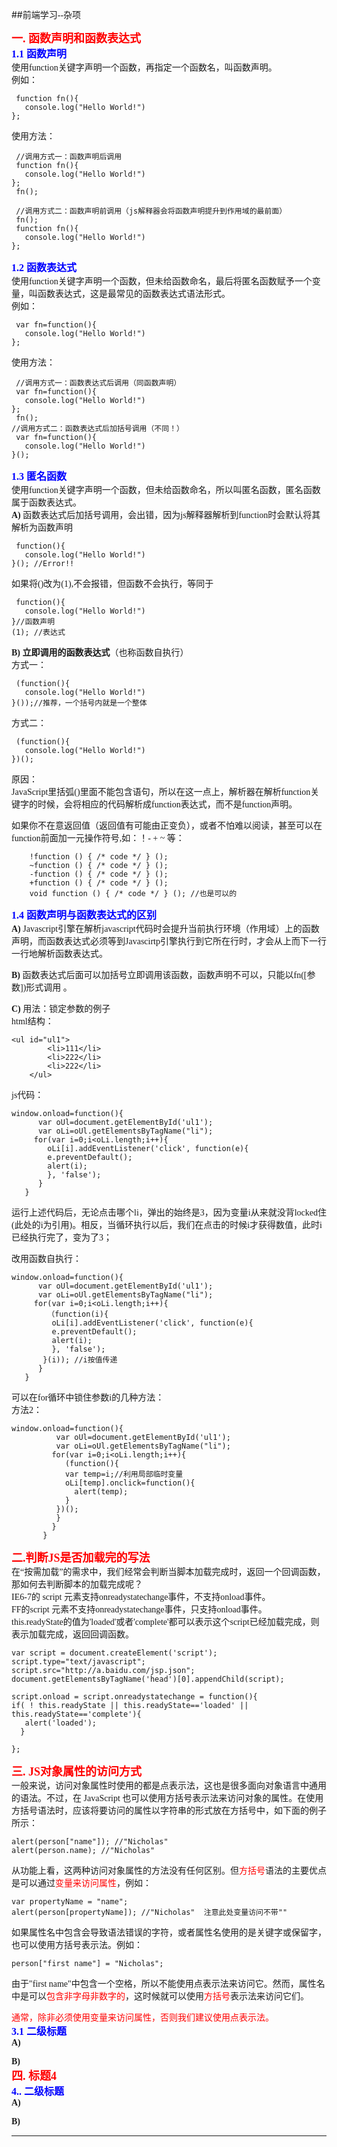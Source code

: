 ##<font face="微软雅黑">前端学习--杂项

**<font size="4" color="red" >一. 函数声明和函数表达式</font>**  
**<font size="3" color="blue">1.1 函数声明</font>**   
使用function关键字声明一个函数，再指定一个函数名，叫函数声明。  
例如：
    
     function fn(){
       console.log("Hello World!")
	};  
使用方法：  
 
     //调用方式一：函数声明后调用
     function fn(){
       console.log("Hello World!")
	};
     fn();
   
     //调用方式二：函数声明前调用（js解释器会将函数声明提升到作用域的最前面）  
     fn();
     function fn(){
       console.log("Hello World!")
	};
**<font size="3" color="blue">1.2 函数表达式</font>**   
使用function关键字声明一个函数，但未给函数命名，最后将匿名函数赋予一个变量，叫函数表达式，这是最常见的函数表达式语法形式。  
例如：  
    
     var fn=function(){
       console.log("Hello World!")
	}; 
使用方法：  
 
     //调用方式一：函数表达式后调用（同函数声明）
     var fn=function(){
       console.log("Hello World!")
	}; 
     fn();
    //调用方式二：函数表达式后加括号调用（不同！）
     var fn=function(){
       console.log("Hello World!")
	}(); 

**<font size="3" color="blue">1.3 匿名函数</font>**  
使用function关键字声明一个函数，但未给函数命名，所以叫匿名函数，匿名函数属于函数表达式。  
**A)** 函数表达式后加括号调用，会出错，因为js解释器解析到function时会默认将其解析为函数声明  
 
     function(){
       console.log("Hello World!")
	}(); //Error!!
如果将()改为(1),不会报错，但函数不会执行，等同于  
 
     function(){
       console.log("Hello World!")
	}//函数声明
    (1); //表达式

**B)** **立即调用的函数表达式**（也称函数自执行）  
方式一：
 
     (function(){
       console.log("Hello World!")
	}());//推荐，一个括号内就是一个整体
方式二：
 
     (function(){
       console.log("Hello World!")
	})();   
原因：  
JavaScript里括弧()里面不能包含语句，所以在这一点上，解析器在解析function关键字的时候，会将相应的代码解析成function表达式，而不是function声明。   

如果你不在意返回值（返回值有可能由正变负），或者不怕难以阅读，甚至可以在function前面加一元操作符号,如：！- + ~ 等：

		!function () { /* code */ } (); 
		~function () { /* code */ } (); 
		-function () { /* code */ } (); 
		+function () { /* code */ } (); 
		void function () { /* code */ } (); //也是可以的  

**<font size="3" color="blue">1.4 函数声明与函数表达式的区别</font>**  
**A)** Javascript引擎在解析javascript代码时会提升当前执行环境（作用域）上的函数声明，而函数表达式必须等到Javascirtp引擎执行到它所在行时，才会从上而下一行一行地解析函数表达式。 
 
**B)** 函数表达式后面可以加括号立即调用该函数，函数声明不可以，只能以fn([参数])形式调用 。   

**C)**  用法：锁定参数的例子  
html结构：  

	<ul id="ul1">
			<li>111</li>
			<li>222</li>
			<li>222</li>
		</ul>
  
js代码：  
   
	window.onload=function(){
	   	  var oUl=document.getElementById('ul1');
	   	  var oLi=oUl.getElementsByTagName("li");
	     for(var i=0;i<oLi.length;i++){
	   	  	oLi[i].addEventListener('click', function(e){ 
			e.preventDefault(); 
			alert(i); 
			}, 'false'); 
	   	  }
	   }
运行上述代码后，无论点击哪个li，弹出的始终是3，因为变量i从来就没背locked住(此处的i为引用)。相反，当循环执行以后，我们在点击的时候i才获得数值，此时i已经执行完了，变为了3； 

改用函数自执行：  
   
	window.onload=function(){
	   	  var oUl=document.getElementById('ul1');
	   	  var oLi=oUl.getElementsByTagName("li");
	     for(var i=0;i<oLi.length;i++){
	   	  	（function(i){
             oLi[i].addEventListener('click', function(e){ 
			 e.preventDefault(); 
			 alert(i); 
			 }, 'false');
           }(i)); //i按值传递
	   	  }
	   }
可以在for循环中锁住参数i的几种方法：  
方法2：  

	window.onload=function(){
		   	  var oUl=document.getElementById('ul1');
		   	  var oLi=oUl.getElementsByTagName("li");
		     for(var i=0;i<oLi.length;i++){
		   	  	(function(){
		        var temp=i;//利用局部临时变量
		        oLi[temp].onclick=function(){
		          alert(temp);
		        }
		      })();
	          }
		   	 }
		   }



**<font size="4" color="red" >二.判断JS是否加载完的写法</font>**  
在“按需加载”的需求中，我们经常会判断当脚本加载完成时，返回一个回调函数，那如何去判断脚本的加载完成呢？   
IE6-7的 script 元素支持onreadystatechange事件，不支持onload事件。  
FF的script 元素不支持onreadystatechange事件，只支持onload事件。  
this.readyState的值为'loaded'或者'complete'都可以表示这个script已经加载完成，则表示加载完成，返回回调函数。  
 

	var script = document.createElement('script');
	script.type="text/javascript";
	script.src="http://a.baidu.com/jsp.json";
	document.getElementsByTagName('head')[0].appendChild(script);

	script.onload = script.onreadystatechange = function(){
	if( ! this.readyState || this.readyState=='loaded' || this.readyState=='complete'){
	   alert('loaded');
	  }
	
	};
**<font size="4" color="red" >三. JS对象属性的访问方式</font>**   
一般来说，访问对象属性时使用的都是点表示法，这也是很多面向对象语言中通用的语法。不过，在 JavaScript 也可以使用方括号表示法来访问对象的属性。在使用方括号语法时，应该将要访问的属性以字符串的形式放在方括号中，如下面的例子所示：  

	alert(person["name"]); //"Nicholas"
	alert(person.name); //"Nicholas"
从功能上看，这两种访问对象属性的方法没有任何区别。但<font color="red">方括号</font>语法的主要优点是可以通过<font color="red">变量来访问属性</font>，例如：  

	var propertyName = "name";
	alert(person[propertyName]); //"Nicholas"  注意此处变量访问不带"" 
如果属性名中包含会导致语法错误的字符，或者属性名使用的是关键字或保留字，也可以使用方括号表示法。例如：  

	person["first name"] = "Nicholas";  
由于"first name"中包含一个空格，所以不能使用点表示法来访问它。然而，属性名中是可以<font color="red">包含非字母非数字的</font>，这时候就可以使用<font color="red">方括号</font>表示法来访问它们。  

<font color="red">通常，除非必须使用变量来访问属性，否则我们建议使用点表示法。</font>   
**<font size="3" color="blue">3.1 二级标题</font>**   
**A)** 

**B)**   
**<font size="4" color="red" >四. 标题4</font>**  
**<font size="3" color="blue">4.. 二级标题</font>**   
**A)** 

**B)**   
</font>  
******

